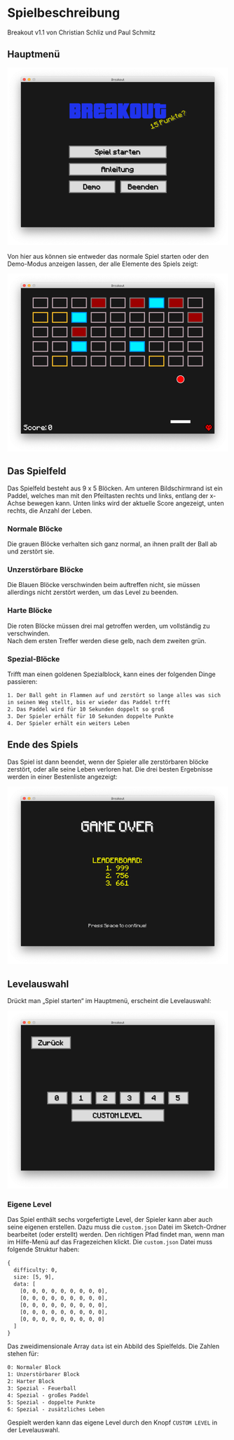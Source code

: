 # Spielbeschreibung

Breakout v1.1 von Christian Schliz und Paul Schmitz

## Hauptmenü

![Hauptmenü](./menu.png)

Von hier aus können sie entweder das normale Spiel starten oder den Demo-Modus anzeigen lassen, der alle Elemente des Spiels zeigt:

![Spiel im Demo-Modus](./demo.png)

## Das Spielfeld

Das Spielfeld besteht aus 9 x 5 Blöcken. Am unteren Bildschirmrand ist ein Paddel, welches man mit den Pfeiltasten rechts und links,
entlang der x-Achse bewegen kann. Unten links wird der aktuelle Score angezeigt, unten rechts, die Anzahl der Leben.

### Normale Blöcke

Die grauen Blöcke verhalten sich ganz normal, an ihnen prallt der Ball ab und zerstört sie.

### Unzerstörbare Blöcke

Die Blauen Blöcke verschwinden beim auftreffen nicht, sie müssen allerdings nicht zerstört werden, um das Level zu beenden.

### Harte Blöcke

Die roten Blöcke müssen drei mal getroffen werden, um vollständig zu verschwinden.<br>
Nach dem ersten Treffer werden diese gelb, nach dem zweiten grün.

### Spezial-Blöcke

Trifft man einen goldenen Spezialblock, kann eines der folgenden Dinge passieren:

    1. Der Ball geht in Flammen auf und zerstört so lange alles was sich in seinen Weg stellt, bis er wieder das Paddel trfft
    2. Das Paddel wird für 10 Sekunden doppelt so groß
    3. Der Spieler erhält für 10 Sekunden doppelte Punkte
    4. Der Spieler erhält ein weiters Leben
    
## Ende des Spiels

Das Spiel ist dann beendet, wenn der Spieler alle zerstörbaren blöcke zerstört, oder alle seine Leben verloren hat.
Die drei besten Ergebnisse werden in einer Bestenliste angezeigt:

![Spielende mit Bestenliste](./game-over.png)

## Levelauswahl

Drückt man „Spiel starten“ im Hauptmenü, erscheint die Levelauswahl:

![Levelauswahl](./level-select.png)

### Eigene Level

Das Spiel enthält sechs vorgefertigte Level, der Spieler kann aber auch seine eigenen erstellen. Dazu muss
die `custom.json` Datei im Sketch-Ordner bearbeitet (oder erstellt) werden. Den richtigen Pfad findet man, wenn
man im Hilfe-Menü auf das Fragezeichen klickt. Die `custom.json` Datei muss folgende Struktur haben:

    {
      difficulty: 0,
      size: [5, 9],
      data: [
        [0, 0, 0, 0, 0, 0, 0, 0, 0],
        [0, 0, 0, 0, 0, 0, 0, 0, 0],
        [0, 0, 0, 0, 0, 0, 0, 0, 0],
        [0, 0, 0, 0, 0, 0, 0, 0, 0],
        [0, 0, 0, 0, 0, 0, 0, 0, 0]
      ]
    }

Das zweidimensionale Array `data` ist ein Abbild des Spielfelds. Die Zahlen stehen für:

    0: Normaler Block
    1: Unzerstörbarer Block
    2: Harter Block
    3: Spezial - Feuerball
    4: Spezial - großes Paddel
    5: Spezial - doppelte Punkte
    6: Spezial - zusätzliches Leben
    
Gespielt werden kann das eigene Level durch den Knopf `CUSTOM LEVEL` in der Levelauswahl.

